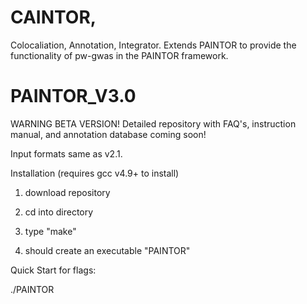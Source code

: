 # CAINTOR, 
Colocaliation, Annotation, Integrator. Extends PAINTOR to provide the functionality of pw-gwas in the PAINTOR framework.

# PAINTOR_V3.0
WARNING BETA VERSION! Detailed repository with FAQ's, instruction manual, and annotation database coming soon!

Input formats same as v2.1.

Installation (requires gcc v4.9+ to install) 

1) download repository

2) cd into directory

3) type "make"

4) should create an executable "PAINTOR"

Quick Start for flags:

./PAINTOR
